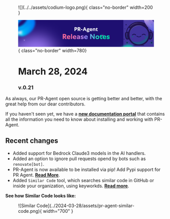 <figure markdown="1">
![](../../assets/codium-logo.png){ class="no-border" width=200 }

![](../../assets/pr-agent%20release%20notes.png){ class="no-border" width=780}
# March 28, 2024
### v.0.21
</figure>

As always, our PR-Agent open source is getting better and better, with the great help from our dear contributors.

If you haven't seen yet, we have a **[new documentation portal](https://pr-agent-docs.codium.ai/)** that contains all the information you need to know about installing and working with PR-Agent.

## Recent changes

- Added support for Bedrock Claude3 models in the AI handlers.
- Added an option to ignore pull requests opend by bots such as `renovate[bot]`.
- PR-Agent is now available to be installed via pip! Add Pypi support for PR Agent. **[Read More](https://test.pypi.org/project/pr-agent/)**.
- Added `Similar Code` tool, which searches similar code in GitHub or inside your organization, using keyworkds. **[Read more](https://pr-agent-docs.codium.ai/tools/similar_code/)**.


**See how Similar Code looks like:**

<figure markdown="1">
![Similar Code](../2024-03-28/assets/pr-agent-similar-code.png){ width="700" }
</figure>


